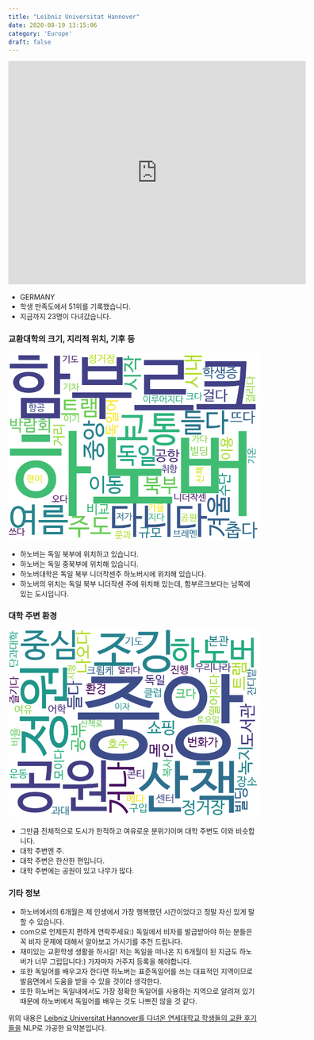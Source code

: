 ```yaml
---
title: "Leibniz Universitat Hannover"
date: 2020-08-19 13:15:06
category: 'Europe'
draft: false
---
```


<iframe
width="600"
height="450"
frameborder="0" style="border:0"
src="https://www.google.com/maps/embed/v1/place?key=AIzaSyC9e1AME-pVmWC4hBpFdu5S4dKzyepa3HQ&q=Leibniz+Universitat+Hannover&center=52.3829641,9.7196989&zoom=14" allowfullscreen>
</iframe>

* GERMANY
* 학생 만족도에서 51위를 기록했습니다.
* 지금까지 23명이 다녀갔습니다. 

### 교환대학의 크기, 지리적 위치, 기후 등

![gen_info-WordCloud](../univ_wordclouds_okt/gen_info/DE000006_gen_info_okt.png)

* 하노버는 독일 북부에 위치하고 있습니다.
* 하노버는 독일 중북부에 위치해 있습니다.
* 하노버대학은 독일 북부 니더작센주 하노버시에 위치해 있습니다.
* 하노버의 위치는 독일 북부 니더작센 주에 위치해 있는데, 함부르크보다는 남쪽에 있는 도시입니다.


### 대학 주변 환경

![env_info-WordCloud](../univ_wordclouds_okt/env_info/DE000006_env_info_okt.png)

* 그만큼 전체적으로 도시가 한적하고 여유로운 분위기이며 대학 주변도 이와 비슷합니다.
* 대학 주변엔 주.
* 대학 주변은 한산한 편입니다.
* 대학 주변에는 공원이 있고 나무가 많다.


### 기타 정보

* 하노버에서의 6개월은 제 인생에서 가장 행복했던 시간이었다고 정말 자신 있게 말할 수 있습니다.
* com으로 언제든지 편하게 연락주세요:) 독일에서 비자를 발급받아야 하는 분들은 꼭 비자 문제에 대해서 알아보고 가시기를 추천 드립니다.
* 재미있는 교환학생 생활을 하시길! 저는 독일을 떠나온 지 6개월이 된 지금도 하노버가 너무 그립답니다:) 가자마자 거주지 등록을 해야합니다.
* 또한 독일어를 배우고자 한다면 하노버는 표준독일어를 쓰는 대표적인 지역이므로 발음면에서 도움을 받을 수 있을 것이라 생각한다.
* 또한 하노버는 독일내에서도 가장 정확한 독일어를 사용하는 지역으로 알려져 있기 때문에 하노버에서 독일어를 배우는 것도 나쁘진 않을 것 같다.


위의 내용은 [Leibniz Universitat Hannover를 다녀온 연세대학교 학생들의 교환 후기들을](http://oia.yonsei.ac.kr/partner/expReport.asp?ucode=DE000006&bgbn=A) NLP로 가공한 요약본입니다. 
